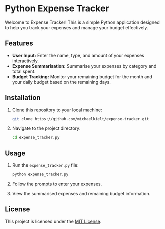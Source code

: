 # Python Expense Tracker

Welcome to Expense Tracker! This is a simple Python application designed to help you track your expenses and manage your budget effectively.

## Features

- **User Input:** Enter the name, type, and amount of your expenses interactively.
- **Expense Summarisation:** Summarise your expenses by category and total spent.
- **Budget Tracking:** Monitor your remaining budget for the month and your daily budget based on the remaining days.

## Installation

1. Clone this repository to your local machine:

    ```bash
    git clone https://github.com/michaelkielt/expense-tracker.git
    ```

2. Navigate to the project directory:

    ```bash
    cd expense_tracker.py
    ```

## Usage

1. Run the `expense_tracker.py` file:

    ```bash
    python expense_tracker.py
    ```

2. Follow the prompts to enter your expenses.

3. View the summarised expenses and remaining budget information.


## License

This project is licensed under the [MIT License](LICENSE).
